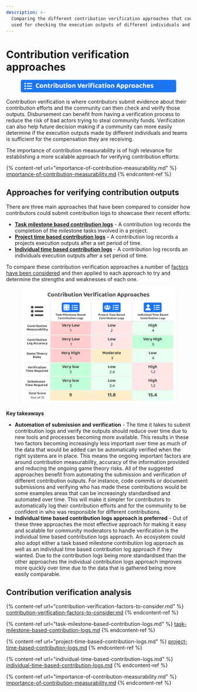 ```yaml
---
description: >-
  Comparing the different contribution verification approaches that could be
  used for checking the execution outputs of different individuals and teams
---
```


# Contribution verification approaches

<figure><img src="../../.gitbook/assets/contribution-verification-approaches-title.png" alt=""><figcaption></figcaption></figure>

Contribution verification is where contributors submit evidence about their contribution efforts and the community can then check and verify those outputs. Disbursement can benefit from having a verification process to reduce the risk of bad actors trying to steal community funds. Verification can also help future decision making if a community can more easily determine if the execution outputs made by different individuals and teams is sufficient for the compensation they are receiving.

The importance of contribution measurability is of high relevance for establishing a more scalable approach for verifying contribution efforts:

{% content-ref url="importance-of-contribution-measurability.md" %}
[importance-of-contribution-measurability.md](importance-of-contribution-measurability.md)
{% endcontent-ref %}



## Approaches for verifying contribution outputs

There are three main approaches that have been compared to consider how contributors could submit contribution logs to showcase their recent efforts:

* [**Task milestone based contribution logs**](task-milestone-based-contribution-logs.md) - A contribution log records the completion of the milestone tasks involved in a project.
* [**Project time based contribution logs**](project-time-based-contribution-logs.md) **-** A contribution log records a projects execution outputs after a set period of time.
* [**Individual time based contribution logs**](individual-time-based-contribution-logs.md) - A contribution log records an individuals execution outputs after a set period of time.



To compare these contribution verification approaches a number of [factors have been considered](contribution-verification-factors-to-consider.md) and then applied to each approach to try and determine the strengths and weaknesses of each one.

<figure><img src="../../.gitbook/assets/contribution-verification-approaches.png" alt=""><figcaption></figcaption></figure>



**Key takeaways**

* **Automation of submission and verification** - The time it takes to submit contribution logs and verify the outputs should reduce over time due to new tools and processes becoming more available. This results in these two factors becoming increasingly less important over time as much of the data that would be added can be automatically verified when the right systems are in place. This means the ongoing important factors are around contribution measurability, accuracy of the information provided and reducing the ongoing game theory risks. All of the suggested approaches benefit from automating the submission and verification of different contribution outputs. For instance, code commits or document submissions and verifying who has made these contributions would be some examples areas that can be increasingly standardised and automated over time. This will make it simpler for contributors to automatically log their contribution efforts and for the community to be confident in who was responsible for different contributions.
* **Individual time based contribution logs approach is preferred** - Out of these three approaches the most effective approach for making it easy and scalable for community moderators to handle verification is the individual time based contribution logs approach. An ecosystem could also adopt either a task based milestone contribution log approach as well as an individual time based contribution log approach if they wanted. Due to the contribution logs being more standardised than the other approaches the individual contribution logs approach improves more quickly over time due to the data that is gathered being more easily comparable.



## Contribution verification analysis

{% content-ref url="contribution-verification-factors-to-consider.md" %}
[contribution-verification-factors-to-consider.md](contribution-verification-factors-to-consider.md)
{% endcontent-ref %}

{% content-ref url="task-milestone-based-contribution-logs.md" %}
[task-milestone-based-contribution-logs.md](task-milestone-based-contribution-logs.md)
{% endcontent-ref %}

{% content-ref url="project-time-based-contribution-logs.md" %}
[project-time-based-contribution-logs.md](project-time-based-contribution-logs.md)
{% endcontent-ref %}

{% content-ref url="individual-time-based-contribution-logs.md" %}
[individual-time-based-contribution-logs.md](individual-time-based-contribution-logs.md)
{% endcontent-ref %}

{% content-ref url="importance-of-contribution-measurability.md" %}
[importance-of-contribution-measurability.md](importance-of-contribution-measurability.md)
{% endcontent-ref %}
